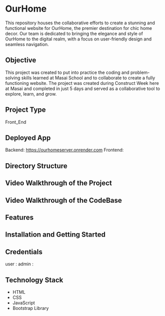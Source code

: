# OurHome
This repository houses the collaborative efforts to create a stunning and functional website for OurHome, the premier destination for chic home decor. Our team is dedicated to bringing the elegance and style of OurHome to the digital realm, with a focus on user-friendly design and seamless navigation.

## Objective
This project was created to put into practice the coding and problem-solving skills learned at Masai School and to collaborate to create a fully functioning website. The project was created during Construct Week here at Masai and completed in just 5 days and served as a collaborative tool to explore, learn, and grow.

## Project Type
Front_End

## Deployed App
Backend: https://ourhomeserver.onrender.com
Frontend: 

## Directory Structure

## Video Walkthrough of the Project

## Video Walkthrough of the CodeBase

## Features

## Installation and Getting Started

## Credentials

user : 
admin :

## Technology Stack

- HTML
- CSS
- JavaScript
- Bootstrap Library

